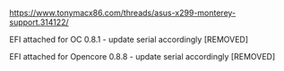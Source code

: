 https://www.tonymacx86.com/threads/asus-x299-monterey-support.314122/

EFI attached for OC 0.8.1 - update serial accordingly [REMOVED]

EFI attached for Opencore 0.8.8 - update serial accordingly [REMOVED]
